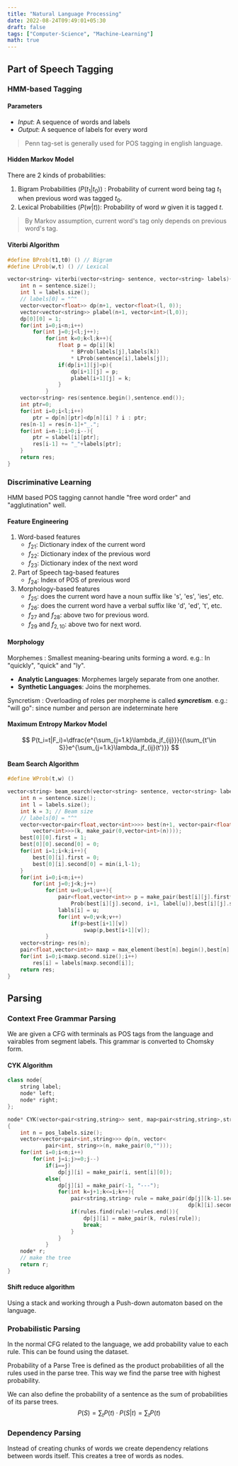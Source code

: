 ```yaml
---
title: "Natural Language Processing"
date: 2022-08-24T09:49:01+05:30
draft: false
tags: ["Computer-Science", "Machine-Learning"]
math: true
---
```


## Part of Speech Tagging

### HMM-based Tagging

#### Parameters

- *Input*: A sequence of words and labels
- *Output*: A sequence of labels for every word

> Penn tag-set is generally used for POS tagging in english language.

#### Hidden Markov Model

There are 2 kinds of probabilities:

1. Bigram Probabilities $(P(t_1|t_0))$ : Probability of current word being tag $t_1$ when previous word was tagged $t_0$.
2. Lexical Probabilities $(P(w|t))$: Probability of word $w$ given it is tagged $t$.

> By Markov assumption, current word's tag only depends on previous word's tag.

#### Viterbi Algorithm

```cpp
#define BProb(t1,t0) () // Bigram
#define LProb(w,t) () // Lexical

vector<string> viterbi(vector<string> sentence, vector<string> labels){
    int n = sentence.size();
    int l = labels.size();
    // labels[0] = "^"
    vector<vector<float>> dp(n+1, vector<float>(l, 0));
    vector<vector<string>> plabel(n+1, vector<int>(l,0));
    dp[0][0] = 1;
    for(int i=0;i<n;i++)
        for(int j=0;j<l;j++);
            for(int k=0;k<l;k++){
                float p = dp[i][k]
                    * BProb(labels[j],labels[k])
                    * LProb(sentence[i],labels[j]);
                if(dp[i+1][j]<p){
                    dp[i+1][j] = p;
                    plabel[i+1][j] = k;
                }
            }
    vector<string> res(sentence.begin(),sentence.end());
    int ptr=0;
    for(int i=0;i<l;i++)
        ptr = dp[n][ptr]<dp[n][i] ? i : ptr;
    res[n-1] = res[n-1]+"_.";
    for(int i=n-1;i>0;i--){
        ptr = slabel[i][ptr];
        res[i-1] += "_"+labels[ptr];
    }
    return res;
}
```

### Discriminative Learning

HMM based POS tagging cannot handle "free word order" and "agglutination" well.

#### Feature Engineering

1. Word-based features
   - $f_{21}$: Dictionary index of the current word
   - $f_{22}$: Dictionary index of the previous word
   - $f_{23}$: Dictionary index of the next word
2. Part of Speech tag-based features
   - $f_{24}$: Index of POS of previous word
3. Morphology-based features
   - $f_{25}$: does the current word have a noun suffix like 's', 'es', 'ies', etc.
   - $f_{26}$: does the current word have a verbal suffix like 'd', 'ed', 't', etc.
   - $f_{27}$ and $f_{28}$: above two for previous word.
   - $f_{29}$ and $f_{2,10}$: above two for next word.

#### Morphology

Morphemes
: Smallest meaning-bearing units forming a word.
e.g.: In "quickly", "quick" and "ly".

- **Analytic Languages**: Morphemes largely separate from one another.
- **Synthetic Languages**: Joins the morphemes.

Syncretism
: Overloading of roles per morpheme is called ***syncretism***.
e.g.: "will go": since number and person are indeterminate here

#### Maximum Entropy Markov Model

$$
    P(t_i=t|F_i)=\dfrac{e^{\sum_{j=1.k}\lambda_jf_{ij}}}{{\sum_{t'\in S}}e^{\sum_{j=1.k}\lambda_jf_{ij}(t')}}
$$

#### Beam Search Algorithm


```cpp
#define WProb(t,w) ()

vector<string> beam_search(vector<string> sentence, vector<string> labels){
    int n = sentence.size();
    int l = labels.size();
    int k = 3; // Beam size
    // labels[0] = "^"
    vector<vector<pair<float,vector<int>>>> best(n+1, vector<pair<float,
        vector<int>>>(k, make_pair(0,vector<int>(n))));
    best[0][0].first = 1;
    best[0][0].second[0] = 0;
    for(int i=1;i<k;i++){
        best[0][i].first = 0;
        best[0][i].second[0] = min(i,l-1);
    }
    for(int i=0;i<n;i++)
        for(int j=0;j<k;j++)
            for(int u=0;u<l;u++){
                pair<float,vector<int>> p = make_pair(best[i][j].first*
                    Prob(best[i][j].second, i+1, label[u]),best[i][j].second);
                labls[i] = u;
                for(int v=0;v<k;v++)
                    if(p>best[i+1][v])
                        swap(p,best[i+1][v]);
            }
    vector<string> res(n);
    pair<float,vector<int>> maxp = max_element(best[n].begin(),best[n].end());
    for(int i=0;i<maxp.second.size();i++)
        res[i] = labels[maxp.second[i]];
    return res;
}
```

## Parsing

### Context Free Grammar Parsing

We are given a CFG with terminals as POS tags from the language and vairables from segment labels. This grammar is converted to Chomsky form.

#### CYK Algorithm

```cpp
class node{
    string label;
    node* left;
    node* right;
};

node* CYK(vector<pair<string,string>> sent, map<pair<string,string>,string> rules)
{
    int n = pos_labels.size();
    vector<vector<pair<int,string>>> dp(n, vector<
            pair<int, string>>(n, make_pair(0,"")));
    for(int i=0;i<n;i++)
        for(int j=i;j>=0;j--)
            if(i==j)
                dp[j][i] = make_pair(i, sent[i][0]);
            else{
                dp[j][i] = make_pair(-1, "---");
                for(int k=j+1;k<=i;k++){
                    pair<string,string> rule = make_pair(dp[j][k-1].second,
                                                         dp[k][i].second);
                    if(rules.find(rule)!=rules.end()){
                        dp[j][i] = make_pair(k, rules[rule]);
                        break;
                    }
                }
            }
    node* r;
    // make the tree
    return r;
}
```

#### Shift reduce algorithm

Using a stack and working through a Push-down automaton based on the language.

### Probabilistic Parsing

In the normal CFG related to the language, we add probability value to each rule. This can be found using the dataset.

Probability of a Parse Tree is defined as the product probabilities of all the rules used in the parse tree. This way we find the parse tree with highest probability.

We can also define the probability of a sentence as the sum of probabilities of its parse trees.
$$
    P(S) = \sum_{t} P(t)\cdot P(S|t) = \sum_{t} P(t)
$$

### Dependency Parsing

Instead of creating chunks of words we create dependency relations between words itself. This creates a tree of words as nodes.

